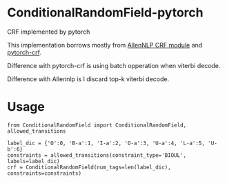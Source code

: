 # ConditionalRandomField-pytorch
CRF implemented by pytorch

This implementation borrows mostly from [AllenNLP CRF module](https://github.com/allenai/allennlp/blob/master/allennlp/modules/conditional_random_field.py) and [pytorch-crf](https://github.com/kmkurn/pytorch-crf).

Difference with pytorch-crf is using batch opperation when viterbi decode.

Difference with Allennlp is I discard top-k viterbi decode.

# Usage

```
from ConditionalRandomField import ConditionalRandomField, allowed_transitions

label_dic = {'O':0, 'B-a':1, 'I-a':2, 'O-a':3, 'U-a':4, 'L-a':5, 'U-b':6}
constraints = allowed_transitions(constraint_type='BIOUL', labels=label_dic)
crf = ConditionalRandomField(num_tags=len(label_dic), constraints=constraints)
```
